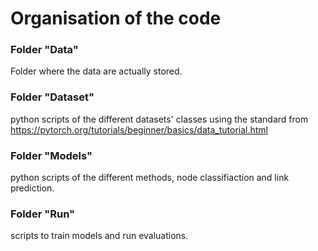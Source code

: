 
# Organisation of the code

### Folder "Data"

Folder where the data are actually stored.

### Folder "Dataset"

python scripts of the different datasets' classes using the standard from https://pytorch.org/tutorials/beginner/basics/data_tutorial.html

### Folder "Models"

python scripts of the different methods, node classifiaction and link prediction.

### Folder "Run"

scripts to train models and run evaluations.


